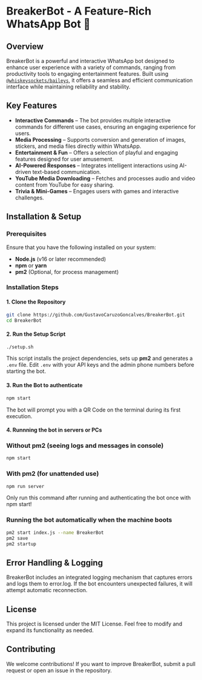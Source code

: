 # **BreakerBot - A Feature-Rich WhatsApp Bot 🤖**  

## **Overview**  
BreakerBot is a powerful and interactive WhatsApp bot designed to enhance user experience with a variety of commands, ranging from productivity tools to engaging entertainment features. Built using [`@whiskeysockets/baileys`](https://github.com/WhiskeySockets/Baileys), it offers a seamless and efficient communication interface while maintaining reliability and stability.  

## **Key Features**  
- **Interactive Commands** – The bot provides multiple interactive commands for different use cases, ensuring an engaging experience for users.  
- **Media Processing** – Supports conversion and generation of images, stickers, and media files directly within WhatsApp.  
- **Entertainment & Fun** – Offers a selection of playful and engaging features designed for user amusement.  
- **AI-Powered Responses** – Integrates intelligent interactions using AI-driven text-based communication.  
- **YouTube Media Downloading** – Fetches and processes audio and video content from YouTube for easy sharing.  
- **Trivia & Mini-Games** – Engages users with games and interactive challenges.  

## **Installation & Setup**  
### **Prerequisites**  
Ensure that you have the following installed on your system:  
- **Node.js** (v16 or later recommended)  
- **npm** or **yarn**   
- **pm2** (Optional, for process management)  

### **Installation Steps**  
#### **1. Clone the Repository**  
```sh
git clone https://github.com/GustavoCaruzoGoncalves/BreakerBot.git
cd BreakerBot
```
#### **2. Run the Setup Script**
```sh
./setup.sh
```
This script installs the project dependencies, sets up **pm2** and generates a `.env` file.
Edit `.env` with your API keys and the admin phone numbers before starting the bot.
#### **3. Run the Bot to authenticate**
```sh
npm start
```
The bot will prompt you with a QR Code on the terminal during its first execution.

#### **4. Runnning the bot in servers or PCs** 

### Without pm2 (seeing logs and messages in console)
```sh
npm start
```

### With pm2 (for unattended use)
```sh
npm run server
```
Only run this command after running and authenticating the bot once with npm start!

### Running the bot automatically when the machine boots
```sh
pm2 start index.js --name BreakerBot
pm2 save
pm2 startup
```

## Error Handling & Logging
BreakerBot includes an integrated logging mechanism that captures errors and logs them to error.log. If the bot encounters unexpected failures, it will attempt automatic reconnection.

## License
This project is licensed under the MIT License. Feel free to modify and expand its functionality as needed.

## Contributing
We welcome contributions! If you want to improve BreakerBot, submit a pull request or open an issue in the repository.